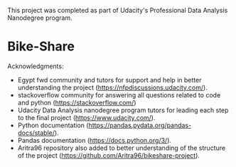This project was completed as part of Udacity's Professional Data Analysis Nanodegree program.

# Bike-Share

Acknowledgments:
- Egypt fwd community and tutors for support and help in better understanding the project (https://nfpdiscussions.udacity.com/).
- stackoverflow community for answering all questions related to code and python (https://stackoverflow.com/)
- Udacity Data Analysis nanodegree program tutors for leading each step to the final project (https://www.udacity.com/).
- Python documentation (https://pandas.pydata.org/pandas-docs/stable/).
- Pandas documentation (https://docs.python.org/3/).
- Aritra96 repository also added to better understanding of the structure of the project (https://github.com/Aritra96/bikeshare-project).
